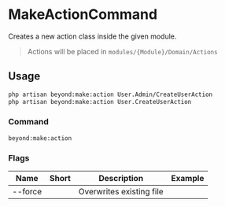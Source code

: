 # MakeActionCommand
Creates a new action class inside the given module.

> Actions will be placed in `modules/{Module}/Domain/Actions`

## Usage
```bash
php artisan beyond:make:action User.Admin/CreateUserAction
php artisan beyond:make:action User.CreateUserAction
```

### Command
`beyond:make:action`

### Flags
| Name    | Short | Description              | Example |
|---------|-------|--------------------------|---------|
| --force |       | Overwrites existing file |         |



